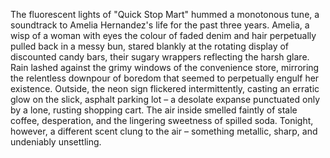 The fluorescent lights of "Quick Stop Mart" hummed a monotonous tune, a soundtrack to Amelia Hernandez's life for the past three years.  Amelia, a wisp of a woman with eyes the colour of faded denim and hair perpetually pulled back in a messy bun, stared blankly at the rotating display of discounted candy bars, their sugary wrappers reflecting the harsh glare. Rain lashed against the grimy windows of the convenience store, mirroring the relentless downpour of boredom that seemed to perpetually engulf her existence.  Outside, the neon sign flickered intermittently, casting an erratic glow on the slick, asphalt parking lot – a desolate expanse punctuated only by a lone, rusting shopping cart.  The air inside smelled faintly of stale coffee, desperation, and the lingering sweetness of spilled soda.  Tonight, however, a different scent clung to the air – something metallic, sharp, and undeniably unsettling.
